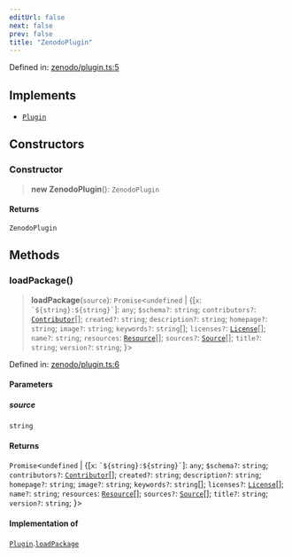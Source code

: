 ```yaml
---
editUrl: false
next: false
prev: false
title: "ZenodoPlugin"
---
```


Defined in: [zenodo/plugin.ts:5](https://github.com/datisthq/dpkit/blob/5891634de8175d14853313e208ffbae144fd78eb/zenodo/plugin.ts#L5)

## Implements

- [`Plugin`](/reference/_dpkit/core/plugin/)

## Constructors

### Constructor

> **new ZenodoPlugin**(): `ZenodoPlugin`

#### Returns

`ZenodoPlugin`

## Methods

### loadPackage()

> **loadPackage**(`source`): `Promise`\<`undefined` \| \{\[`x`: `` `${string}:${string}` ``\]: `any`; `$schema?`: `string`; `contributors?`: [`Contributor`](/reference/_dpkit/core/contributor/)[]; `created?`: `string`; `description?`: `string`; `homepage?`: `string`; `image?`: `string`; `keywords?`: `string`[]; `licenses?`: [`License`](/reference/_dpkit/core/license/)[]; `name?`: `string`; `resources`: [`Resource`](/reference/_dpkit/core/resource/)[]; `sources?`: [`Source`](/reference/_dpkit/core/source/)[]; `title?`: `string`; `version?`: `string`; \}\>

Defined in: [zenodo/plugin.ts:6](https://github.com/datisthq/dpkit/blob/5891634de8175d14853313e208ffbae144fd78eb/zenodo/plugin.ts#L6)

#### Parameters

##### source

`string`

#### Returns

`Promise`\<`undefined` \| \{\[`x`: `` `${string}:${string}` ``\]: `any`; `$schema?`: `string`; `contributors?`: [`Contributor`](/reference/_dpkit/core/contributor/)[]; `created?`: `string`; `description?`: `string`; `homepage?`: `string`; `image?`: `string`; `keywords?`: `string`[]; `licenses?`: [`License`](/reference/_dpkit/core/license/)[]; `name?`: `string`; `resources`: [`Resource`](/reference/_dpkit/core/resource/)[]; `sources?`: [`Source`](/reference/_dpkit/core/source/)[]; `title?`: `string`; `version?`: `string`; \}\>

#### Implementation of

[`Plugin`](/reference/_dpkit/core/plugin/).[`loadPackage`](/reference/_dpkit/core/plugin/#loadpackage)
